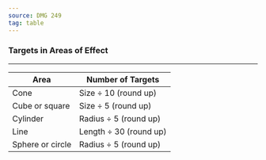 ```yaml
---
source: DMG 249
tag: table
---
```


### Targets in Areas of Effect
---
|Area|Number of Targets|
|--------|--------|
|Cone|Size ÷ 10 (round up)|
|Cube or square|Size ÷ 5 (round up)|
|Cylinder|Radius ÷ 5 (round up)|
|Line|Length ÷ 30 (round up)|
|Sphere or circle|Radius ÷ 5 (round up)|
